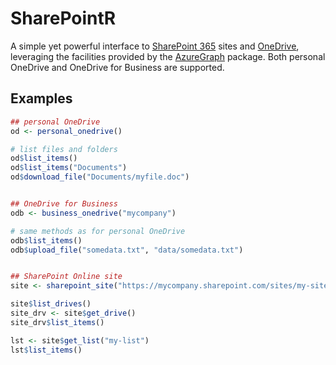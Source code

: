 # SharePointR

A simple yet powerful interface to [SharePoint 365](https://www.microsoft.com/en-au/microsoft-365/sharepoint/collaboration) sites and [OneDrive](https://www.microsoft.com/en-au/microsoft-365/onedrive/online-cloud-storage), leveraging the facilities provided by the [AzureGraph](https://cran.r-project.org/package=AzureGraph) package. Both personal OneDrive and OneDrive for Business are supported.

## Examples

```r
## personal OneDrive
od <- personal_onedrive()

# list files and folders
od$list_items()
od$list_items("Documents")
od$download_file("Documents/myfile.doc")


## OneDrive for Business
odb <- business_onedrive("mycompany")

# same methods as for personal OneDrive
odb$list_items()
odb$upload_file("somedata.txt", "data/somedata.txt")


## SharePoint Online site
site <- sharepoint_site("https://mycompany.sharepoint.com/sites/my-site-name", tenant="mycompany")

site$list_drives()
site_drv <- site$get_drive()
site_drv$list_items()

lst <- site$get_list("my-list")
lst$list_items()
```

